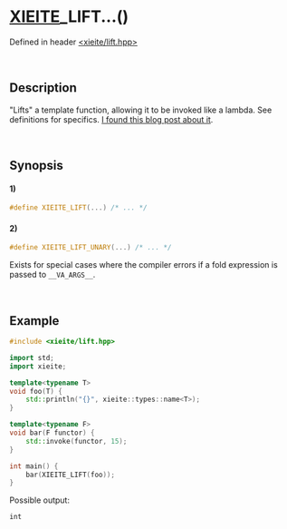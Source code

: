 # [XIEITE](../../macros.md)\_LIFT...\(\)
Defined in header [<xieite/lift.hpp>](../../../src/macros/lift.hpp)

&nbsp;

## Description
"Lifts" a template function, allowing it to be invoked like a lambda. See definitions for specifics. [I found this blog post about it](https://devcodef1.com/news/1167084/lift-f-macro-behavior).

&nbsp;

## Synopsis
#### 1)
```cpp
#define XIEITE_LIFT(...) /* ... */
```
#### 2)
```cpp
#define XIEITE_LIFT_UNARY(...) /* ... */
```
Exists for special cases where the compiler errors if a fold expression is passed to `__VA_ARGS__`.

&nbsp;

## Example
```cpp
#include <xieite/lift.hpp>

import std;
import xieite;

template<typename T>
void foo(T) {
    std::println("{}", xieite::types::name<T>);
}

template<typename F>
void bar(F functor) {
    std::invoke(functor, 15);
}

int main() {
    bar(XIEITE_LIFT(foo));
}
```
Possible output:
```
int
```
